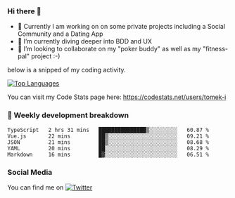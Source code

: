 ### Hi there 👋


- 🔭 Currently I am working on on some private projects including a Social Community and a Dating App
- 🌱 I’m currently diving deeper into BDD and UX
- 👯 I’m looking to collaborate on my "poker buddy" as well as my "fitness-pal" project :-)

below is a snipped of my coding activity.
<!--
**tomek-i/tomek-i** is a ✨ _special_ ✨ repository because its `README.md` (this file) appears on your GitHub profile.

Here are some ideas to get you started:

- 🔭 I’m currently working on ...
- 🌱 I’m currently learning ...
- 👯 I’m looking to collaborate on ...
- 🤔 I’m looking for help with ...
- 💬 Ask me about ...
- 📫 How to reach me: ...
- 😄 Pronouns: ...
- ⚡ Fun fact: ...
-->
[![Top Languages](https://github-readme-stats.vercel.app/api/top-langs/?username=tomek-i&layout=compact)](https://github.com/tomek-i)

You can visit my Code Stats page here: https://codestats.net/users/tomek-i

### 💬 Weekly development breakdown
<!--START_SECTION:waka-->
```text
TypeScript   2 hrs 31 mins   ███████████████▒░░░░░░░░░   60.87 % 
Vue.js       22 mins         ██▒░░░░░░░░░░░░░░░░░░░░░░   09.21 % 
JSON         21 mins         ██▒░░░░░░░░░░░░░░░░░░░░░░   08.68 % 
YAML         20 mins         ██░░░░░░░░░░░░░░░░░░░░░░░   08.29 % 
Markdown     16 mins         █▓░░░░░░░░░░░░░░░░░░░░░░░   06.51 % 
```
<!--END_SECTION:waka-->

<!-- Actual text -->

### Social Media
You can find me on [![Twitter][1.2]][1]

<!-- Icons -->

[1.2]: http://i.imgur.com/wWzX9uB.png 


<!-- Links to your social media accounts -->

[1]: https://twitter.com/tomek_i
